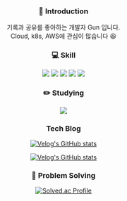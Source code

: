 <div align="center">

### 🙌 Introduction
기록과 공유를 좋아하는 개발자 Gun 입니다.   
Cloud, k8s, AWS에 관심이 많습니다 😆

### 💻 Skill    
<img src="https://img.shields.io/badge/Amazon_AWS-232F3E?style=for-the-badge&logo=amazon-aws&logoColor=white">
<img src="https://img.shields.io/badge/docker-%230db7ed.svg?style=for-the-badge&logo=docker&logoColor=white">
<img src="https://img.shields.io/badge/Java-ED8B00?style=for-the-badge&logo=openjdk&logoColor=white">
<img src="https://img.shields.io/badge/Spring-6DB33F?style=for-the-badge&logo=spring&logoColor=white"> 
<img src="https://img.shields.io/badge/MySQL-00000F?style=for-the-badge&logo=mysql&logoColor=white">    

### ✏️ Studying   
<img src="https://img.shields.io/badge/kubernetes-%23326ce5.svg?style=for-the-badge&logo=kubernetes&logoColor=white">   

### Tech Blog   
[![Velog's GitHub stats](https://velog-readme-stats.vercel.app/api/badge?name=gunkim95)](https://velog.io/@gunkim95)  
 <!-- [![Velog's GitHub stats](https://velog-readme-stats.vercel.app/api?name=gunkim95)](https://velog-readme-stats.vercel.app/api/redirect?name=gunkim95)   -->
[![Velog's GitHub stats](https://velog-readme-stats.vercel.app/api?name=gunkim95&slug=NextRise-2024-취업생의-후기)](https://velog.io/@gunkim95/NextRise-2024-%EC%B7%A8%EC%97%85%EC%83%9D%EC%9D%98-%ED%9B%84%EA%B8%B0)   

### 🧠 Problem Solving   
[![Solved.ac Profile](http://mazassumnida.wtf/api/generate_badge?boj=rlarjs7879)](https://solved.ac/rlarjs7879)

</div> 
